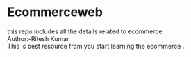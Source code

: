 # Ecommerceweb
this repo includes all the details related to ecommerce.
<br>
Author:-Ritesh Kumar
<br>
This is best resource from you start learning the ecommerce .
